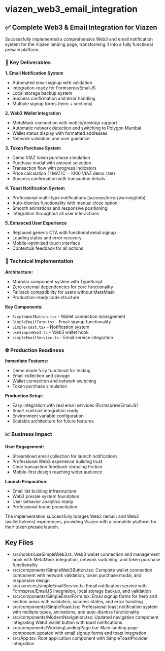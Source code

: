 # viazen_web3_email_integration

## ✅ Complete Web3 & Email Integration for Viazen

Successfully implemented a comprehensive Web3 and email notification system for the Viazen landing page, transforming it into a fully functional presale platform.

### 🎯 Key Deliverables

**1. Email Notification System**
- Automated email signup with validation
- Integration-ready for Formspree/EmailJS
- Local storage backup system
- Success confirmation and error handling
- Multiple signup forms (hero + sections)

**2. Web3 Wallet Integration**
- MetaMask connection with mobile/desktop support
- Automatic network detection and switching to Polygon Mumbai
- Wallet status display with formatted addresses
- Network validation and user guidance

**3. Token Purchase System**
- Demo VIAZ token purchase simulation
- Purchase modal with amount selection
- Transaction flow with progress indicators
- Price calculation (1 MATIC = 1000 VIAZ demo rate)
- Success confirmation with transaction details

**4. Toast Notification System**
- Professional multi-type notifications (success/error/warning/info)
- Auto-dismiss functionality with manual close option
- Smooth animations and responsive positioning
- Integration throughout all user interactions

**5. Enhanced User Experience**
- Replaced generic CTA with functional email signup
- Loading states and error recovery
- Mobile-optimized touch interface
- Contextual feedback for all actions

### 🚀 Technical Implementation

**Architecture:**
- Modular component system with TypeScript
- Zero external dependencies for core functionality
- Fallback compatibility for users without MetaMask
- Production-ready code structure

**Key Components:**
- `SimpleWeb3Button.tsx` - Wallet connection management
- `SimpleEmailForm.tsx` - Email signup functionality  
- `SimpleToast.tsx` - Notification system
- `useSimpleWeb3.ts` - Web3 wallet hook
- `simpleEmailService.ts` - Email service integration

### 🌐 Production Readiness

**Immediate Features:**
- Demo mode fully functional for testing
- Email collection and storage
- Wallet connection and network switching
- Token purchase simulation

**Production Setup:**
- Easy integration with real email services (Formspree/EmailJS)
- Smart contract integration ready
- Environment variable configuration
- Scalable architecture for future features

### 📈 Business Impact

**User Engagement:**
- Streamlined email collection for launch notifications
- Professional Web3 experience building trust
- Clear transaction feedback reducing friction
- Mobile-first design reaching wider audience

**Launch Preparation:**
- Email list building infrastructure
- Web3 presale system foundation
- User behavior analytics ready
- Professional brand presentation

The implementation successfully bridges Web2 (email) and Web3 (wallet/tokens) experiences, providing Viazen with a complete platform for their token presale launch.

## Key Files

- src/hooks/useSimpleWeb3.ts: Web3 wallet connection and management hook with MetaMask integration, network switching, and token purchase functionality
- src/components/SimpleWeb3Button.tsx: Complete wallet connection component with network validation, token purchase modal, and responsive design
- src/services/simpleEmailService.ts: Email notification service with Formspree/EmailJS integration, local storage backup, and validation
- src/components/SimpleEmailForm.tsx: Email signup forms for hero and section areas with validation, success states, and error handling
- src/components/SimpleToast.tsx: Professional toast notification system with multiple types, animations, and auto-dismiss functionality
- src/components/ModernNavigation.tsx: Updated navigation component integrating Web3 wallet button with toast notifications
- src/components/WorkingLandingPage.tsx: Main landing page component updated with email signup forms and toast integration
- src/App.tsx: Root application component with SimpleToastProvider integration

